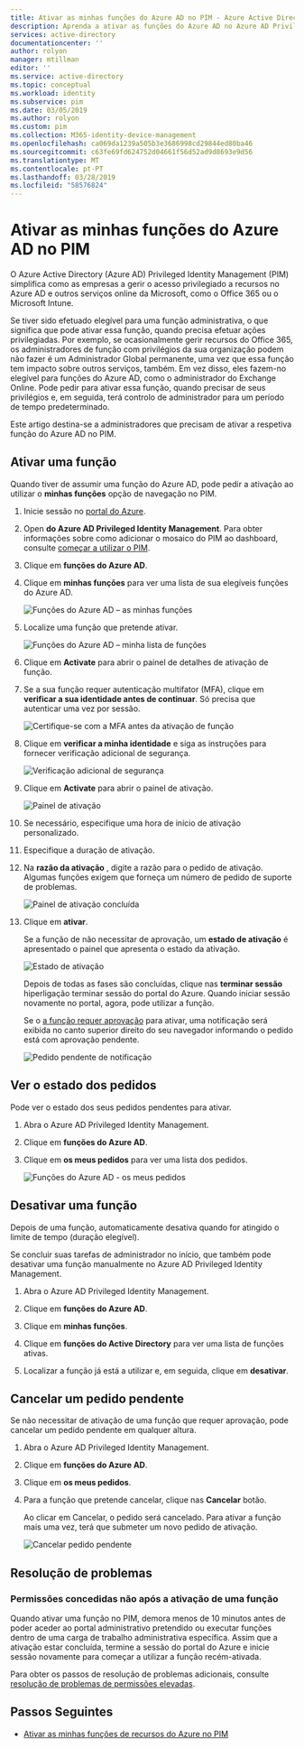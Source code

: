 ```yaml
---
title: Ativar as minhas funções do Azure AD no PIM - Azure Active Directory | Documentos da Microsoft
description: Aprenda a ativar as funções do Azure AD no Azure AD Privileged Identity Management (PIM).
services: active-directory
documentationcenter: ''
author: rolyon
manager: mtillman
editor: ''
ms.service: active-directory
ms.topic: conceptual
ms.workload: identity
ms.subservice: pim
ms.date: 03/05/2019
ms.author: rolyon
ms.custom: pim
ms.collection: M365-identity-device-management
ms.openlocfilehash: ca069da1239a505b3e3686998cd29844ed80ba46
ms.sourcegitcommit: c63fe69fd624752d04661f56d52ad9d8693e9d56
ms.translationtype: MT
ms.contentlocale: pt-PT
ms.lasthandoff: 03/28/2019
ms.locfileid: "58576824"
---
```

# <a name="activate-my-azure-ad-roles-in-pim"></a>Ativar as minhas funções do Azure AD no PIM

O Azure Active Directory (Azure AD) Privileged Identity Management (PIM) simplifica como as empresas a gerir o acesso privilegiado a recursos no Azure AD e outros serviços online da Microsoft, como o Office 365 ou o Microsoft Intune.  

Se tiver sido efetuado elegível para uma função administrativa, o que significa que pode ativar essa função, quando precisa efetuar ações privilegiadas. Por exemplo, se ocasionalmente gerir recursos do Office 365, os administradores de função com privilégios da sua organização podem não fazer é um Administrador Global permanente, uma vez que essa função tem impacto sobre outros serviços, também. Em vez disso, eles fazem-no elegível para funções do Azure AD, como o administrador do Exchange Online. Pode pedir para ativar essa função, quando precisar de seus privilégios e, em seguida, terá controlo de administrador para um período de tempo predeterminado.

Este artigo destina-se a administradores que precisam de ativar a respetiva função do Azure AD no PIM.

## <a name="activate-a-role"></a>Ativar uma função

Quando tiver de assumir uma função do Azure AD, pode pedir a ativação ao utilizar o **minhas funções** opção de navegação no PIM.

1. Inicie sessão no [portal do Azure](https://portal.azure.com/).

1. Open **do Azure AD Privileged Identity Management**. Para obter informações sobre como adicionar o mosaico do PIM ao dashboard, consulte [começar a utilizar o PIM](pim-getting-started.md).

1. Clique em **funções do Azure AD**.

1. Clique em **minhas funções** para ver uma lista de sua elegíveis funções do Azure AD.

    ![Funções do Azure AD – as minhas funções](./media/pim-how-to-activate-role/directory-roles-my-roles.png)

1. Localize uma função que pretende ativar.

    ![Funções do Azure AD – minha lista de funções](./media/pim-how-to-activate-role/directory-roles-my-roles-activate.png)

1. Clique em **Activate** para abrir o painel de detalhes de ativação de função.

1. Se a sua função requer autenticação multifator (MFA), clique em **verificar a sua identidade antes de continuar**. Só precisa que autenticar uma vez por sessão.

    ![Certifique-se com a MFA antes da ativação de função](./media/pim-how-to-activate-role/directory-roles-my-roles-mfa.png)

1. Clique em **verificar a minha identidade** e siga as instruções para fornecer verificação adicional de segurança.

    ![Verificação adicional de segurança](./media/pim-how-to-activate-role/additional-security-verification.png)

1. Clique em **Activate** para abrir o painel de ativação.

    ![Painel de ativação](./media/pim-how-to-activate-role/directory-roles-activate.png)

1. Se necessário, especifique uma hora de início de ativação personalizado.

1. Especifique a duração de ativação.

1. Na **razão da ativação** , digite a razão para o pedido de ativação. Algumas funções exigem que forneça um número de pedido de suporte de problemas.

    ![Painel de ativação concluída](./media/pim-how-to-activate-role/directory-roles-activation-pane.png)

1. Clique em **ativar**.

    Se a função de não necessitar de aprovação, um **estado de ativação** é apresentado o painel que apresenta o estado da ativação.

    ![Estado de ativação](./media/pim-how-to-activate-role/activation-status.png)

    Depois de todas as fases são concluídas, clique nas **terminar sessão** hiperligação terminar sessão do portal do Azure. Quando iniciar sessão novamente no portal, agora, pode utilizar a função.

    Se o [a função requer aprovação](./azure-ad-pim-approval-workflow.md) para ativar, uma notificação será exibida no canto superior direito do seu navegador informando o pedido está com aprovação pendente.

    ![Pedido pendente de notificação](./media/pim-how-to-activate-role/directory-roles-activate-notification.png)

## <a name="view-the-status-of-your-requests"></a>Ver o estado dos pedidos

Pode ver o estado dos seus pedidos pendentes para ativar.

1. Abra o Azure AD Privileged Identity Management.

1. Clique em **funções do Azure AD**.

1. Clique em **os meus pedidos** para ver uma lista dos pedidos.

    ![Funções do Azure AD - os meus pedidos](./media/pim-how-to-activate-role/directory-roles-my-requests.png)

## <a name="deactivate-a-role"></a>Desativar uma função

Depois de uma função, automaticamente desativa quando for atingido o limite de tempo (duração elegível).

Se concluir suas tarefas de administrador no início, que também pode desativar uma função manualmente no Azure AD Privileged Identity Management.

1. Abra o Azure AD Privileged Identity Management.

1. Clique em **funções do Azure AD**.

1. Clique em **minhas funções**.

1. Clique em **funções do Active Directory** para ver uma lista de funções ativas.

1. Localizar a função já está a utilizar e, em seguida, clique em **desativar**.

## <a name="cancel-a-pending-request"></a>Cancelar um pedido pendente

Se não necessitar de ativação de uma função que requer aprovação, pode cancelar um pedido pendente em qualquer altura.

1. Abra o Azure AD Privileged Identity Management.

1. Clique em **funções do Azure AD**.

1. Clique em **os meus pedidos**.

1. Para a função que pretende cancelar, clique nas **Cancelar** botão.

    Ao clicar em Cancelar, o pedido será cancelado. Para ativar a função mais uma vez, terá que submeter um novo pedido de ativação.

   ![Cancelar pedido pendente](./media/pim-how-to-activate-role/directory-role-cancel.png)

## <a name="troubleshoot"></a>Resolução de problemas

### <a name="permissions-not-granted-after-activating-a-role"></a>Permissões concedidas não após a ativação de uma função

Quando ativar uma função no PIM, demora menos de 10 minutos antes de poder aceder ao portal administrativo pretendido ou executar funções dentro de uma carga de trabalho administrativa específica. Assim que a ativação estar concluída, termine a sessão do portal do Azure e inicie sessão novamente para começar a utilizar a função recém-ativada.

Para obter os passos de resolução de problemas adicionais, consulte [resolução de problemas de permissões elevadas](https://social.technet.microsoft.com/wiki/contents/articles/37568.troubleshooting-elevated-permissions-with-azure-ad-privileged-identity-management.aspx).

## <a name="next-steps"></a>Passos Seguintes

- [Ativar as minhas funções de recursos do Azure no PIM](pim-resource-roles-activate-your-roles.md)
